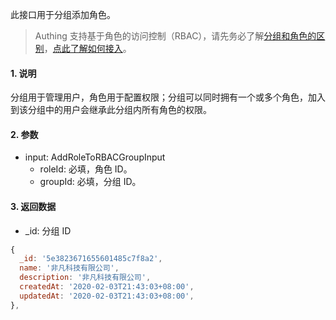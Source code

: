 此接口用于分组添加角色。

> Authing 支持基于角色的访问控制（RBAC），请先务必了解[分组和角色的区别](https://docs.authing.cn/authing/authorization/authorization/rbac#fen-zu-vs-quan-xian)，[点此了解如何接入](https://docs.authing.cn/authing/authorization/intergrate-rbac)。

#### 1. 说明

分组用于管理用户，角色用于配置权限；分组可以同时拥有一个或多个角色，加入到该分组中的用户会继承此分组内所有角色的权限。

#### 2. 参数

* input: AddRoleToRBACGroupInput
  * roleId: 必填，角色 ID。
  * groupId: 必填，分组 ID。

#### 3. 返回数据

* _id: 分组 ID

```javascript
{
  _id: '5e3823671655601485c7f8a2',
  name: '非凡科技有限公司',
  description: '非凡科技有限公司',
  createdAt: '2020-02-03T21:43:03+08:00',
  updatedAt: '2020-02-03T21:43:03+08:00',
},
```
